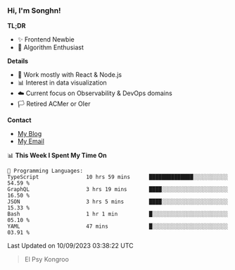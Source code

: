 ### Hi, I'm Songhn!

**TL;DR**

- ✨ Frontend Newbie
- 🎈 Algorithm Enthusiast

**Details**

- 🎯 Work mostly with React & Node.js
- 📊 Interest in data visualization
- ☁️ Current focus on Observability & DevOps domains
- 🏳️ Retired ACMer or OIer

**Contact**
- [My Blog](https://blog.songhn.com)
- [My Email](mailto:songhn233@gmail.com)

<!--START_SECTION:waka-->
📊 **This Week I Spent My Time On** 

```text
💬 Programming Languages: 
TypeScript               10 hrs 59 mins      ██████████████░░░░░░░░░░░   54.59 % 
GraphQL                  3 hrs 19 mins       ████░░░░░░░░░░░░░░░░░░░░░   16.50 % 
JSON                     3 hrs 5 mins        ████░░░░░░░░░░░░░░░░░░░░░   15.33 % 
Bash                     1 hr 1 min          █░░░░░░░░░░░░░░░░░░░░░░░░   05.10 % 
YAML                     47 mins             █░░░░░░░░░░░░░░░░░░░░░░░░   03.91 % 
```


 Last Updated on 10/09/2023 03:38:22 UTC
<!--END_SECTION:waka-->

> El Psy Kongroo
